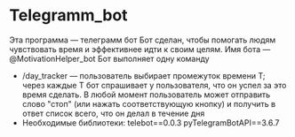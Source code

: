# Telegramm_bot
Эта программа — телеграмм бот
Бот сделан, чтобы помогать людям чувствовать время и эффективнее идти к своим целям.
Имя бота — @MotivationHelper_bot 
Бот выполняет одну команду
* /day_tracker — пользователь выбирает промежуток времени Т; через каждые Т бот спрашивает у пользователя, что он успел за это время сделать. В любой момент пользователь может отправить слово "стоп" (или нажать соответствующую кнопку) и получить в ответ список всего, что он делал в течение дня
* Необходимые библиотеки: telebot==0.0.3 pyTelegramBotAPI==3.6.7 
